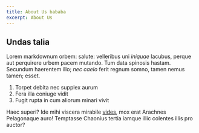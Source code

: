 ```yaml
---
title: About Us bababa
excerpt: About Us
---
```


## Undas talia

Lorem markdownum orbem: salute: velleribus uni *iniquae* lacubus, perque aut
perquirere urbem pacem mutando. Tum data spinosis hastam. Secundum haerentem
illo; *nec caelo* ferit regnum somno, tamen nemus tamen; esset.

1. Torpet debita nec supplex aurum
2. Fera illa coniuge vidit
3. Fugit rupta in cum aliorum minari vivit

Haec superi? Ide mihi viscera mirabile [vides](http://www.umore.net/regia), mox
erat Arachnes Pelagonaque auro! Temptasse Chaonius tertia iamque illic colentes
illis pro auctor?